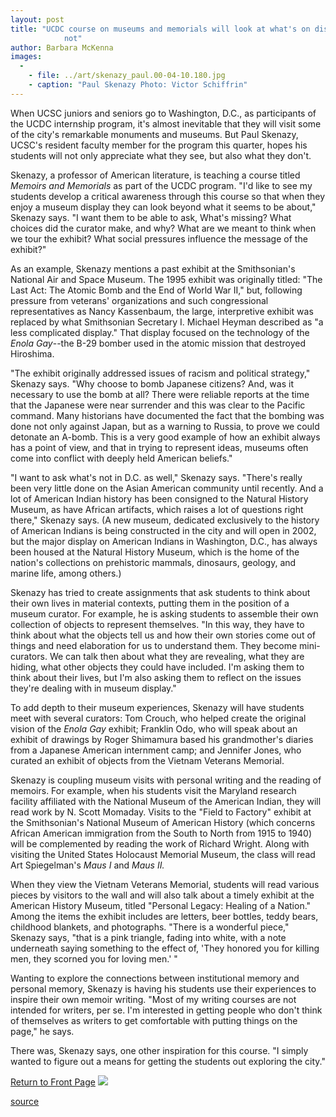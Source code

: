```yaml
---
layout: post
title: "UCDC course on museums and memorials will look at what's on display--and what's
			not"
author: Barbara McKenna
images:
  -
    - file: ../art/skenazy_paul.00-04-10.180.jpg
    - caption: "Paul Skenazy Photo: Victor Schiffrin"
---
```


When UCSC juniors and seniors go to Washington, D.C., as participants of the UCDC internship program, it's almost inevitable that they will visit some of the city's remarkable monuments and museums. But Paul Skenazy, UCSC's resident faculty member for the program this quarter, hopes his students will not only appreciate what they see, but also what they don't.  
  

Skenazy, a professor of American literature, is teaching a course titled _Memoirs and Memorials_ as part of the UCDC program. "I'd like to see my students develop a critical awareness through this course so that when they enjoy a museum display they can look beyond what it seems to be about," Skenazy says. "I want them to be able to ask, What's missing? What choices did the curator make, and why? What are we meant to think when we tour the exhibit? What social pressures influence the message of the exhibit?"  
  
As an example, Skenazy mentions a past exhibit at the Smithsonian's National Air and Space Museum. The 1995 exhibit was originally titled: "The Last Act: The Atomic Bomb and the End of World War II," but, following pressure from veterans' organizations and such congressional representatives as Nancy Kassenbaum, the large, interpretive exhibit was replaced by what Smithsonian Secretary I. Michael Heyman described as "a less complicated display." That display focused on the technology of the _Enola Gay_\--the B-29 bomber used in the atomic mission that destroyed Hiroshima.  
  
"The exhibit originally addressed issues of racism and political strategy," Skenazy says. "Why choose to bomb Japanese citizens? And, was it necessary to use the bomb at all? There were reliable reports at the time that the Japanese were near surrender and this was clear to the Pacific command. Many historians have documented the fact that the bombing was done not only against Japan, but as a warning to Russia, to prove we could detonate an A-bomb. This is a very good example of how an exhibit always has a point of view, and that in trying to represent ideas, museums often come into conflict with deeply held American beliefs."  
  
"I want to ask what's not in D.C. as well," Skenazy says. "There's really been very little done on the Asian American community until recently. And a lot of American Indian history has been consigned to the Natural History Museum, as have African artifacts, which raises a lot of questions right there," Skenazy says. (A new museum, dedicated exclusively to the history of American Indians is being constructed in the city and will open in 2002, but the major display on American Indians in Washington, D.C., has always been housed at the Natural History Museum, which is the home of the nation's collections on prehistoric mammals, dinosaurs, geology, and marine life, among others.)  
  
Skenazy has tried to create assignments that ask students to think about their own lives in material contexts, putting them in the position of a museum curator. For example, he is asking students to assemble their own collection of objects to represent themselves. "In this way, they have to think about what the objects tell us and how their own stories come out of things and need elaboration for us to understand them. They become mini-curators. We can talk then about what they are revealing, what they are hiding, what other objects they could have included. I'm asking them to think about their lives, but I'm also asking them to reflect on the issues they're dealing with in museum display."  
  
To add depth to their museum experiences, Skenazy will have students meet with several curators: Tom Crouch, who helped create the original vision of the _Enola Gay_ exhibit; Franklin Odo, who will speak about an exhibit of drawings by Roger Shimamura based his grandmother's diaries from a Japanese American internment camp; and Jennifer Jones, who curated an exhibit of objects from the Vietnam Veterans Memorial.  
  
Skenazy is coupling museum visits with personal writing and the reading of memoirs. For example, when his students visit the Maryland research facility affiliated with the National Museum of the American Indian, they will read work by N. Scott Momaday. Visits to the "Field to Factory" exhibit at the Smithsonian's National Museum of American History (which concerns African American immigration from the South to North from 1915 to 1940) will be complemented by reading the work of Richard Wright. Along with visiting the United States Holocaust Memorial Museum, the class will read Art Spiegelman's _Maus I_ and _Maus II._  
  
When they view the Vietnam Veterans Memorial, students will read various pieces by visitors to the wall and will also talk about a timely exhibit at the American History Museum, titled "Personal Legacy: Healing of a Nation." Among the items the exhibit includes are letters, beer bottles, teddy bears, childhood blankets, and photographs. "There is a wonderful piece," Skenazy says, "that is a pink triangle, fading into white, with a note underneath saying something to the effect of, 'They honored you for killing men, they scorned you for loving men.' "  
  
Wanting to explore the connections between institutional memory and personal memory, Skenazy is having his students use their experiences to inspire their own memoir writing. "Most of my writing courses are not intended for writers, per se. I'm interested in getting people who don't think of themselves as writers to get comfortable with putting things on the page," he says.  
  
There was, Skenazy says, one other inspiration for this course. "I simply wanted to figure out a means for getting the students out exploring the city."

[Return to Front Page][1] ![ ][2]

[1]: ../../index.html
[2]: ../../images/trans.gif

[source](http://www1.ucsc.edu/currents/99-00/04-10/ucdc.html "Permalink to ucdc")

